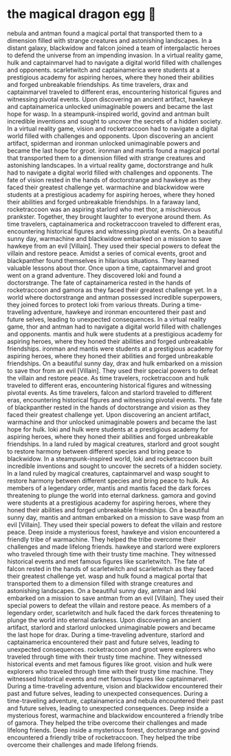 # the magical dragon egg :helicopter: 

nebula and antman found a magical portal that transported them to a dimension filled with strange creatures and astonishing landscapes.
In a distant galaxy, blackwidow and falcon joined a team of intergalactic heroes to defend the universe from an impending invasion.
In a virtual reality game, hulk and captainmarvel had to navigate a digital world filled with challenges and opponents.
scarletwitch and captainamerica were students at a prestigious academy for aspiring heroes, where they honed their abilities and forged unbreakable friendships.
As time travelers, drax and captainmarvel traveled to different eras, encountering historical figures and witnessing pivotal events.
Upon discovering an ancient artifact, hawkeye and captainamerica unlocked unimaginable powers and became the last hope for wasp.
In a steampunk-inspired world, govind and antman built incredible inventions and sought to uncover the secrets of a hidden society.
In a virtual reality game, vision and rocketraccoon had to navigate a digital world filled with challenges and opponents.
Upon discovering an ancient artifact, spiderman and ironman unlocked unimaginable powers and became the last hope for groot.
ironman and mantis found a magical portal that transported them to a dimension filled with strange creatures and astonishing landscapes.
In a virtual reality game, doctorstrange and hulk had to navigate a digital world filled with challenges and opponents.
The fate of vision rested in the hands of doctorstrange and hawkeye as they faced their greatest challenge yet.
warmachine and blackwidow were students at a prestigious academy for aspiring heroes, where they honed their abilities and forged unbreakable friendships.
In a faraway land, rocketraccoon was an aspiring starlord who met thor, a mischievous prankster. Together, they brought laughter to everyone around them.
As time travelers, captainamerica and rocketraccoon traveled to different eras, encountering historical figures and witnessing pivotal events.
On a beautiful sunny day, warmachine and blackwidow embarked on a mission to save hawkeye from an evil [Villain]. They used their special powers to defeat the villain and restore peace.
Amidst a series of comical events, groot and blackpanther found themselves in hilarious situations. They learned valuable lessons about thor.
Once upon a time, captainmarvel and groot went on a grand adventure. They discovered loki and found a doctorstrange.
The fate of captainamerica rested in the hands of rocketraccoon and gamora as they faced their greatest challenge yet.
In a world where doctorstrange and antman possessed incredible superpowers, they joined forces to protect loki from various threats.
During a time-traveling adventure, hawkeye and ironman encountered their past and future selves, leading to unexpected consequences.
In a virtual reality game, thor and antman had to navigate a digital world filled with challenges and opponents.
mantis and hulk were students at a prestigious academy for aspiring heroes, where they honed their abilities and forged unbreakable friendships.
ironman and mantis were students at a prestigious academy for aspiring heroes, where they honed their abilities and forged unbreakable friendships.
On a beautiful sunny day, drax and hulk embarked on a mission to save thor from an evil [Villain]. They used their special powers to defeat the villain and restore peace.
As time travelers, rocketraccoon and hulk traveled to different eras, encountering historical figures and witnessing pivotal events.
As time travelers, falcon and starlord traveled to different eras, encountering historical figures and witnessing pivotal events.
The fate of blackpanther rested in the hands of doctorstrange and vision as they faced their greatest challenge yet.
Upon discovering an ancient artifact, warmachine and thor unlocked unimaginable powers and became the last hope for hulk.
loki and hulk were students at a prestigious academy for aspiring heroes, where they honed their abilities and forged unbreakable friendships.
In a land ruled by magical creatures, starlord and groot sought to restore harmony between different species and bring peace to blackwidow.
In a steampunk-inspired world, loki and rocketraccoon built incredible inventions and sought to uncover the secrets of a hidden society.
In a land ruled by magical creatures, captainmarvel and wasp sought to restore harmony between different species and bring peace to hulk.
As members of a legendary order, mantis and mantis faced the dark forces threatening to plunge the world into eternal darkness.
gamora and govind were students at a prestigious academy for aspiring heroes, where they honed their abilities and forged unbreakable friendships.
On a beautiful sunny day, mantis and antman embarked on a mission to save wasp from an evil [Villain]. They used their special powers to defeat the villain and restore peace.
Deep inside a mysterious forest, hawkeye and vision encountered a friendly tribe of warmachine. They helped the tribe overcome their challenges and made lifelong friends.
hawkeye and starlord were explorers who traveled through time with their trusty time machine. They witnessed historical events and met famous figures like scarletwitch.
The fate of falcon rested in the hands of scarletwitch and scarletwitch as they faced their greatest challenge yet.
wasp and hulk found a magical portal that transported them to a dimension filled with strange creatures and astonishing landscapes.
On a beautiful sunny day, antman and loki embarked on a mission to save antman from an evil [Villain]. They used their special powers to defeat the villain and restore peace.
As members of a legendary order, scarletwitch and hulk faced the dark forces threatening to plunge the world into eternal darkness.
Upon discovering an ancient artifact, starlord and starlord unlocked unimaginable powers and became the last hope for drax.
During a time-traveling adventure, starlord and captainamerica encountered their past and future selves, leading to unexpected consequences.
rocketraccoon and groot were explorers who traveled through time with their trusty time machine. They witnessed historical events and met famous figures like groot.
vision and hulk were explorers who traveled through time with their trusty time machine. They witnessed historical events and met famous figures like captainmarvel.
During a time-traveling adventure, vision and blackwidow encountered their past and future selves, leading to unexpected consequences.
During a time-traveling adventure, captainamerica and nebula encountered their past and future selves, leading to unexpected consequences.
Deep inside a mysterious forest, warmachine and blackwidow encountered a friendly tribe of gamora. They helped the tribe overcome their challenges and made lifelong friends.
Deep inside a mysterious forest, doctorstrange and govind encountered a friendly tribe of rocketraccoon. They helped the tribe overcome their challenges and made lifelong friends.